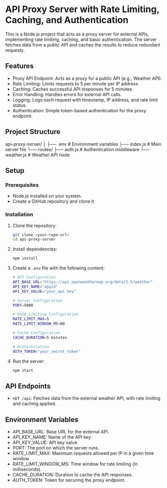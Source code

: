 
# API Proxy Server with Rate Limiting, Caching, and Authentication

This is a Node.js project that acts as a proxy server for external APIs, implementing rate limiting, caching, and basic authentication. The server fetches data from a public API and caches the results to reduce redundant requests.

## Features

- Proxy API Endpoint: Acts as a proxy for a public API (e.g., Weather API).
- Rate Limiting: Limits requests to 5 per minute per IP address.
- Caching: Caches successful API responses for 5 minutes.
- Error Handling: Handles errors for external API calls.
- Logging: Logs each request with timestamp, IP address, and rate limit status.
- Authentication: Simple token-based authentication for the proxy endpoint.

## Project Structure

api-proxy-server/
│
├── .env                 # Environment variables
├── index.js             # Main server file
└── routes/
    ├── auth.js          # Authentication middleware
    └── weather.js       # Weather API route


## Setup

### Prerequisites

- Node.js installed on your system.
- Create a GitHub repository and clone it.

### Installation

1. Clone the repository:
   ```bash
   git clone <your-repo-url>
   cd api-proxy-server
   ```

2. Install dependencies:
   ```bash
   npm install
   ```

3. Create a `.env` file with the following content:

   ```bash
   # API Configuration
   API_BASE_URL="https://api.openweathermap.org/data/2.5/weather"
   API_KEY_NAME="appid"
   API_KEY_VALUE="your_api_key"

   # Server Configuration
   PORT=5000

   # Rate Limiting Configuration
   RATE_LIMIT_MAX=5
   RATE_LIMIT_WINDOW_MS=60

   # Cache Configuration
   CACHE_DURATION=5 minutes

   # Authentication
   AUTH_TOKEN="your_secret_token"
   ```

4. Run the server:
   ```bash
   npm start
   ```

## API Endpoints

- `GET /api`: Fetches data from the external weather API, with rate limiting and caching applied.
  
 

## Environment Variables

- API_BASE_URL: Base URL for the external API.
- API_KEY_NAME: Name of the API key.
- API_KEY_VALUE: API key value.
- PORT: The port on which the server runs.
- RATE_LIMIT_MAX: Maximum requests allowed per IP in a given time window.
- RATE_LIMIT_WINDOW_MS: Time window for rate limiting (in milliseconds).
- CACHE_DURATION: Duration to cache the API responses.
- AUTH_TOKEN: Token for securing the proxy endpoint.
